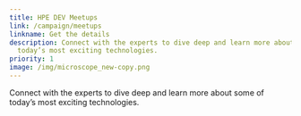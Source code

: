 ```yaml
---
title: HPE DEV Meetups
link: /campaign/meetups
linkname: Get the details
description: Connect with the experts to dive deep and learn more about some of
  today’s most exciting technologies.
priority: 1
image: /img/microscope_new-copy.png
---
```

Connect with the experts to dive deep and learn more about some of today’s most exciting technologies.